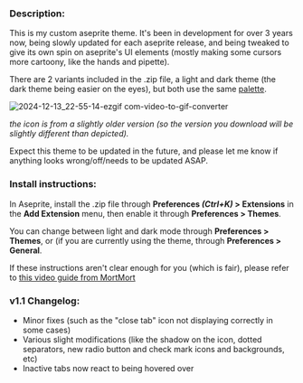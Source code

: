 ### **Description:**

This is my custom aseprite theme. It's been in development for over 3 years now, being slowly updated for each aseprite release, and being tweaked to give its  own spin on aseprite's UI elements (mostly making some cursors more cartoony, like the hands and pipette).

There are 2 variants included in the .zip file, a light and dark theme (the dark theme being easier on the eyes), but both use the same [palette](https://lospec.com/palette-list/sweet-guarana).

![2024-12-13_22-55-14-ezgif com-video-to-gif-converter](https://github.com/user-attachments/assets/32dbabb9-8bd6-433f-848d-70eff77eeb50)

_the icon is from a slightly older version (so the version you download will be slightly different than depicted)._


Expect this theme to be updated in the future, and please let me know if anything looks wrong/off/needs to be updated ASAP.


### **Install instructions:**
In Aseprite, install the .zip file through **Preferences _(Ctrl+K)_ > Extensions** in the **Add Extension** menu, then enable it through **Preferences > Themes**.

You can change between light and dark mode through **Preferences > Themes**, or (if you are currently using the theme, through **Preferences > General**.

If these instructions aren't clear enough for you (which is fair), please refer to [this video guide from MortMort](https://www.youtube.com/watch?v=soKlLqL9eLY)


### **v1.1 Changelog:**
- Minor fixes (such as the "close tab" icon not displaying correctly in some cases)
- Various slight modifications (like the shadow on the icon, dotted separators, new radio button and check mark icons and backgrounds, etc)
- Inactive tabs now react to being hovered over
